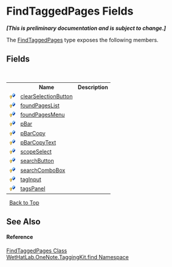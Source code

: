 # FindTaggedPages Fields
 _**\[This is preliminary documentation and is subject to change.\]**_

The <a href="60d7bed7-f819-9c82-f130-1c71241d23f8.md">FindTaggedPages</a> type exposes the following members.


## Fields
&nbsp;<table><tr><th></th><th>Name</th><th>Description</th></tr><tr><td>![Protected field](media/protfield.gif "Protected field")</td><td><a href="a0b822b1-ada2-ddae-0b84-c40525da53f4.md">clearSelectionButton</a></td><td /></tr><tr><td>![Protected field](media/protfield.gif "Protected field")</td><td><a href="650391e5-16e4-e51a-301a-03c6453fa447.md">foundPagesList</a></td><td /></tr><tr><td>![Protected field](media/protfield.gif "Protected field")</td><td><a href="44079b51-01a3-948c-79d9-5e59d9bb09a9.md">foundPagesMenu</a></td><td /></tr><tr><td>![Protected field](media/protfield.gif "Protected field")</td><td><a href="5182f946-4b34-7244-24ee-63ce4cbadb7a.md">pBar</a></td><td /></tr><tr><td>![Protected field](media/protfield.gif "Protected field")</td><td><a href="f14563c1-e9d7-55fe-92c6-819497f583cb.md">pBarCopy</a></td><td /></tr><tr><td>![Protected field](media/protfield.gif "Protected field")</td><td><a href="ac28bd35-50aa-2f5f-835a-f945a3093986.md">pBarCopyText</a></td><td /></tr><tr><td>![Protected field](media/protfield.gif "Protected field")</td><td><a href="4fc5b4dd-ce90-05c1-c523-316e0ef938c8.md">scopeSelect</a></td><td /></tr><tr><td>![Protected field](media/protfield.gif "Protected field")</td><td><a href="32d2e2d6-2631-31ba-f867-bbe26f73b797.md">searchButton</a></td><td /></tr><tr><td>![Protected field](media/protfield.gif "Protected field")</td><td><a href="40360ea3-cbad-80c4-cb06-38efa9fbfa56.md">searchComboBox</a></td><td /></tr><tr><td>![Protected field](media/protfield.gif "Protected field")</td><td><a href="2ab01647-3772-88ac-d405-6cae5d6c397c.md">tagInput</a></td><td /></tr><tr><td>![Protected field](media/protfield.gif "Protected field")</td><td><a href="ef9095f4-f95d-b2a1-50c2-a5bc0efbcb38.md">tagsPanel</a></td><td /></tr></table>&nbsp;
<a href="#findtaggedpages-fields">Back to Top</a>

## See Also


#### Reference
<a href="60d7bed7-f819-9c82-f130-1c71241d23f8.md">FindTaggedPages Class</a><br /><a href="0e3a8efd-07d2-1709-b1cd-709153222081.md">WetHatLab.OneNote.TaggingKit.find Namespace</a><br />